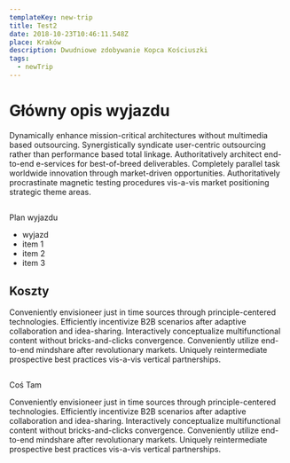 ```yaml
---
templateKey: new-trip
title: Test2
date: 2018-10-23T10:46:11.548Z
place: Kraków
description: Dwudniowe zdobywanie Kopca Kościuszki
tags:
  - newTrip
---
```

# Główny opis wyjazdu

Dynamically enhance mission-critical architectures without multimedia based outsourcing. Synergistically syndicate user-centric outsourcing rather than performance based total linkage. Authoritatively architect end-to-end e-services for best-of-breed deliverables. Completely parallel task worldwide innovation through market-driven opportunities. Authoritatively procrastinate magnetic testing procedures vis-a-vis market positioning strategic theme areas.

## 
Plan wyjazdu

* wyjazd
* item 1
* item 2
* item 3

## Koszty

Conveniently envisioneer just in time sources through principle-centered technologies. Efficiently incentivize B2B scenarios after adaptive collaboration and idea-sharing. Interactively conceptualize multifunctional content without bricks-and-clicks convergence. Conveniently utilize end-to-end mindshare after revolutionary markets. Uniquely reintermediate prospective best practices vis-a-vis vertical partnerships.

## 
Coś Tam

Conveniently envisioneer just in time sources through principle-centered technologies. Efficiently incentivize B2B scenarios after adaptive collaboration and idea-sharing. Interactively conceptualize multifunctional content without bricks-and-clicks convergence. Conveniently utilize end-to-end mindshare after revolutionary markets. Uniquely reintermediate prospective best practices vis-a-vis vertical partnerships.
